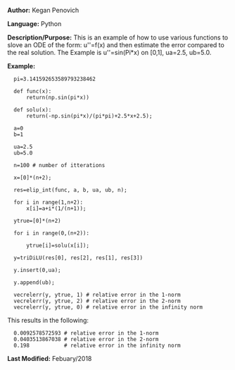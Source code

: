 **Author:** Kegan Penovich

**Language:** Python

**Description/Purpose:** This is an example of how to use various functions to slove an ODE of the form: u''=f(x) 
and then estimate the error compared to the real solution. The Example is u''=sin(Pi*x) on [0,1], ua=2.5, ub=5.0.

**Example:**

      pi=3.141592653589793238462

      def func(x):
          return(np.sin(pi*x))

      def solu(x):
          return(-np.sin(pi*x)/(pi*pi)+2.5*x+2.5);

      a=0
      b=1

      ua=2.5
      ub=5.0

      n=100 # number of itterations

      x=[0]*(n+2);

      res=elip_int(func, a, b, ua, ub, n);

      for i in range(1,n+2):
          x[i]=a+i*(1/(n+1));

      ytrue=[0]*(n+2)

      for i in range(0,(n+2)):

          ytrue[i]=solu(x[i]);

      y=triDiLU(res[0], res[2], res[1], res[3])

      y.insert(0,ua);

      y.append(ub);

      vecrelerr(y, ytrue, 1) # relative error in the 1-norm
      vecrelerr(y, ytrue, 2) # relative error in the 2-norm
      vecrelerr(y, ytrue, 0) # relative error in the infinity norm

This results in the following:

      0.0092578572593 # relative error in the 1-norm
      0.0403513867038 # relative error in the 2-norm
      0.198           # relative error in the infinity norm

**Last Modified:** Febuary/2018
